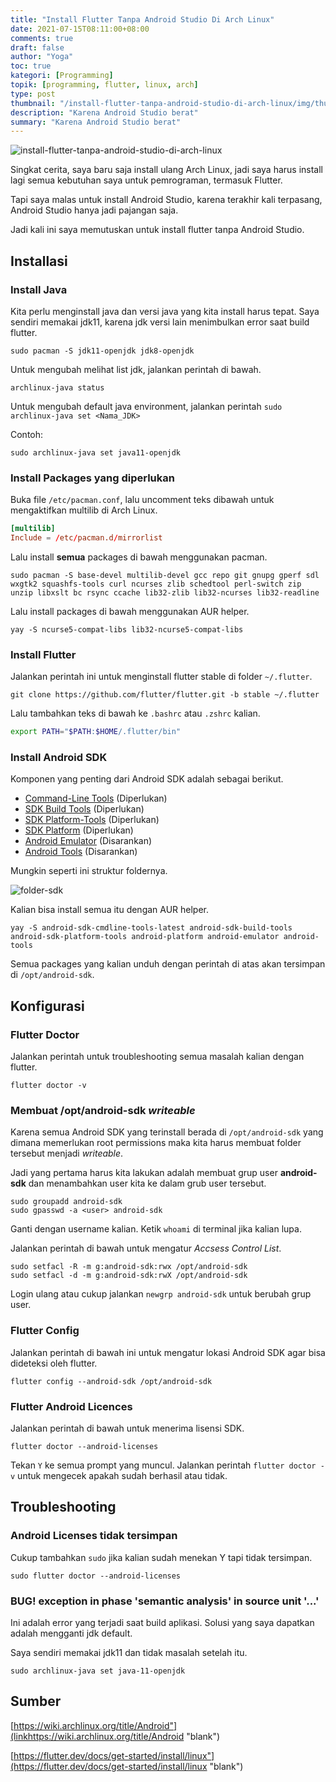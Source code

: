 ```yaml
---
title: "Install Flutter Tanpa Android Studio Di Arch Linux"
date: 2021-07-15T08:11:00+08:00
comments: true
draft: false
author: "Yoga"
toc: true
kategori: [Programming]
topik: [programming, flutter, linux, arch]
type: post
thumbnail: "/install-flutter-tanpa-android-studio-di-arch-linux/img/thumbnail.webp"
description: "Karena Android Studio berat"
summary: "Karena Android Studio berat"
---
```


![install-flutter-tanpa-android-studio-di-arch-linux](/install-flutter-tanpa-android-studio-di-arch-linux/img/thumbnail.webp)

Singkat cerita, saya baru saja install ulang Arch Linux, jadi saya harus install lagi semua kebutuhan saya untuk pemrograman, termasuk Flutter.

Tapi saya malas untuk install Android Studio, karena terakhir kali terpasang, Android Studio hanya jadi pajangan saja.

Jadi kali ini saya memutuskan untuk install flutter tanpa Android Studio.

## Installasi

### Install Java

Kita perlu menginstall java dan versi java yang kita install harus tepat.
Saya sendiri memakai jdk11, karena jdk versi lain menimbulkan error saat build flutter.

```Shell {user="$"}
sudo pacman -S jdk11-openjdk jdk8-openjdk
```

Untuk mengubah melihat list jdk, jalankan perintah di bawah.

```Shell {user="$"}
archlinux-java status
```

Untuk mengubah default java environment, jalankan perintah ``sudo archlinux-java set <Nama_JDK>``

Contoh:


```Shell {user="$"}
sudo archlinux-java set java11-openjdk
```

### Install Packages yang diperlukan

Buka file `/etc/pacman.conf`, lalu uncomment teks dibawah untuk mengaktifkan multilib di Arch Linux.

```TOML {file="/etc/pacman.conf"}
[multilib]
Include = /etc/pacman.d/mirrorlist
```

Lalu install **semua** packages di bawah menggunakan pacman.

```Shell {user="$"}
sudo pacman -S base-devel multilib-devel gcc repo git gnupg gperf sdl wxgtk2 squashfs-tools curl ncurses zlib schedtool perl-switch zip unzip libxslt bc rsync ccache lib32-zlib lib32-ncurses lib32-readline
```

Lalu install packages di bawah menggunakan AUR helper.

```Shell {user="$"}
yay -S ncurse5-compat-libs lib32-ncurse5-compat-libs
```

### Install Flutter

Jalankan perintah ini untuk menginstall flutter stable di folder `~/.flutter`.

```Shell {user="$"}
git clone https://github.com/flutter/flutter.git -b stable ~/.flutter
```

Lalu tambahkan teks di bawah ke `.bashrc` atau `.zshrc` kalian.

```Bash {file".bashrc atau .zshrc"}
export PATH="$PATH:$HOME/.flutter/bin"
```

### Install Android SDK

Komponen yang penting dari Android SDK adalah sebagai berikut.

+ [Command-Line Tools](https://developer.android.com/studio/releases/cmdline-tools) (Diperlukan)
+ [SDK Build Tools](https://developer.android.com/studio/releases/build-tools) (Diperlukan)
+ [SDK Platform-Tools](https://developer.android.com/studio/releases/platform-tools) (Diperlukan)
+ [SDK Platform](https://developer.android.com/studio/releases/platforms) (Diperlukan)
+ [Android Emulator](https://developer.android.com/studio/run/emulator) (Disarankan)
+ [Android Tools](https://archlinux.org/packages/?name=android-tools) (Disarankan)

Mungkin seperti ini struktur foldernya.


![folder-sdk](/install-flutter-tanpa-android-studio-di-arch-linux/img/folder-sdk.webp)

Kalian bisa install semua itu dengan AUR helper.

```Shell {user="$"}
yay -S android-sdk-cmdline-tools-latest android-sdk-build-tools android-sdk-platform-tools android-platform android-emulator android-tools
```

Semua packages yang kalian unduh dengan perintah di atas akan tersimpan di `/opt/android-sdk`.

## Konfigurasi

### Flutter Doctor

Jalankan perintah untuk troubleshooting semua masalah kalian dengan flutter.

```Shell {user="$"}
flutter doctor -v
```

### Membuat /opt/android-sdk _writeable_

Karena semua Android SDK yang terinstall berada di `/opt/android-sdk` yang dimana memerlukan root permissions maka kita harus membuat folder tersebut menjadi _writeable_.

Jadi yang pertama harus kita lakukan adalah membuat grup user **android-sdk** dan menambahkan user kita ke dalam grub user tersebut.

```Shell {user="$"}
sudo groupadd android-sdk
sudo gpasswd -a <user> android-sdk
```

Ganti **<user>** dengan username kalian. Ketik `whoami` di terminal jika kalian lupa.

Jalankan perintah di bawah untuk mengatur _Accsess Control List_.

```Shell {user="$"}
sudo setfacl -R -m g:android-sdk:rwx /opt/android-sdk
sudo setfacl -d -m g:android-sdk:rwX /opt/android-sdk
```

Login ulang atau cukup jalankan `newgrp android-sdk` untuk berubah grup user.

### Flutter Config 

Jalankan perintah di bawah ini untuk mengatur lokasi Android SDK agar bisa dideteksi oleh flutter.

```Shell {user="$"}
flutter config --android-sdk /opt/android-sdk
```

### Flutter Android Licences

Jalankan perintah di bawah untuk menerima lisensi SDK.

```Shell {user="$"}
flutter doctor --android-licenses
```

Tekan `Y` ke semua prompt yang muncul. Jalankan perintah `flutter doctor -v` untuk mengecek apakah sudah berhasil atau tidak.

## Troubleshooting

### Android Licenses tidak tersimpan

Cukup tambahkan `sudo` jika kalian sudah menekan Y tapi tidak tersimpan.

```Shell {user="$"}
sudo flutter doctor --android-licenses
```

### BUG! exception in phase 'semantic analysis' in source unit '...'

Ini adalah error yang terjadi saat build aplikasi. Solusi yang saya dapatkan adalah mengganti jdk default. 

Saya sendiri memakai jdk11 dan tidak masalah setelah itu.

```Shell {user="$"}
sudo archlinux-java set java-11-openjdk
```

## Sumber

[https://wiki.archlinux.org/title/Android"](linkhttps://wiki.archlinux.org/title/Android "blank") 

[https://flutter.dev/docs/get-started/install/linux"](https://flutter.dev/docs/get-started/install/linux "blank")

